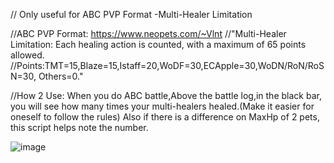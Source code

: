 // Only useful for ABC PVP Format -Multi-Healer Limitation



//ABC PVP Format: https://www.neopets.com/~Vlnt
//"Multi-Healer Limitation: Each healing action is counted, with a maximum of 65 points allowed.
//Points:TMT=15,Blaze=15,Istaff=20,WoDF=30,ECApple=30,WoDN/RoN/RoSN=30, Others=0."




//How 2 Use:
When you do ABC battle,Above the battle log,in the black bar, you will see how many times your multi-healers healed.(Make it easier for oneself to follow the rules)
Also if there is a difference on MaxHp of 2 pets, this script helps note the number.

![image](https://github.com/user-attachments/assets/ff6d9af1-6228-480d-baab-4cc637234e32)
